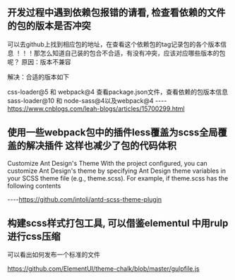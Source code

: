 ## 开发过程中遇到依赖包报错的请看, 检查看依赖的文件的包的版本是否冲突
可以去github上找到相应包的地址，在查看这个依赖包的tag记录包的各个版本信息
！！！那怎么知道自己装的包合不合适，有没有冲突，应该对应哪些版本的包呢？
原因：版本不兼容

解决：合适的版本如下

css-loader@5 和 webpack@4
查看package.json文件，查看依赖的包版本信息
sass-loader@10 和 node-sass@4以及webpack@4
----https://www.cnblogs.com/leah-blogs/articles/15700299.html


## 使用一些webpack包中的插件less覆盖为scss全局覆盖的解决插件 这样也减少了包的代码体积
Customize Ant Design's Theme
With the project configured, you can customize Ant Design's theme by specifying Ant Design theme variables in your SCSS theme file (e.g., theme.scss). For example, if theme.scss has the following contents

----https://github.com/intoli/antd-scss-theme-plugin


## 构建scss样式打包工具, 可以借鉴elementul 中用rulp进行css压缩

可以看出如何发布一个标准的文件


https://github.com/ElementUI/theme-chalk/blob/master/gulpfile.js